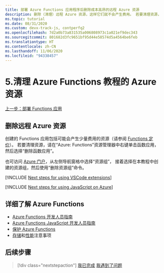 ```yaml
---
title: 部署 Azure Functions 应用程序后删除成本高昂的远程 Azure 资源
description: 删除（清理）远程 Azure 资源，这样它们就不会产生费用。 若要清理资源，请在 Azure Functions 资源管理器中右键单击“函数应用”，然后选择“删除函数应用”。
ms.topic: tutorial
ms.date: 08/31/2020
ms.custom: devx-track-js, contperfq2
ms.openlocfilehash: 7d2a0b73a831535a006808973c1a021ef9dec343
ms.sourcegitcommit: 801682d3fc9651bf95d44e58574d5a4564be6feb
ms.translationtype: HT
ms.contentlocale: zh-CN
ms.lasthandoff: 11/06/2020
ms.locfileid: "94338457"
---
```

# <a name="5-clean-up-azure-resources-for-azure-functions-tutorial"></a>5.清理 Azure Functions 教程的 Azure 资源

[上一步：部署 Functions 应用](tutorial-vscode-serverless-node-deploy-hosting.md)

## <a name="remove-remote-azure-resources"></a>删除远程 Azure 资源

创建的 Functions 应用包括可能会产生少量费用的资源（请参阅 [Functions 定价](https://azure.microsoft.com/pricing/details/functions/)）。 若要清理资源，请在“Azure:  Functions”资源管理器中右键单击函数应用，然后选择“删除函数应用”。 

也可访问 [Azure 门户](https://portal.azure.com)，从左侧导航窗格中选择“资源组”，  接着选择在本教程中创建的资源组，然后使用“删除资源组”命令。 

[!INCLUDE [Next steps for using VSCode extensions](../includes/tutorial-next-steps-vscode-extensions.md)]

[!INCLUDE [Next steps for using JavaScript on Azure](../includes/tutorial-next-steps-js-azure.md)]

## <a name="learn-more-about-azure-functions"></a>详细了解 Azure Functions

* [Azure Functions 开发人员指南](/azure/azure-functions/functions-reference)
* [Azure Functions JavaScript 开发人员指南](/azure/azure-functions/functions-reference-node)
* [保护 Azure Functions](/azure/azure-functions/security-concepts)
* [存储](/azure/azure-functions/storage-considerations)和[性能](/azure/azure-functions/functions-best-practices)注意事项

## <a name="next-steps"></a>后续步骤

> [!div class="nextstepaction"]
> [我已完成](../how-to/develop-serverless-apps.md) [我遇到了问题](https://www.research.net/r/PWZWZ52?tutorial=node-deployment-azurefunctions&step=clean-up-resources)